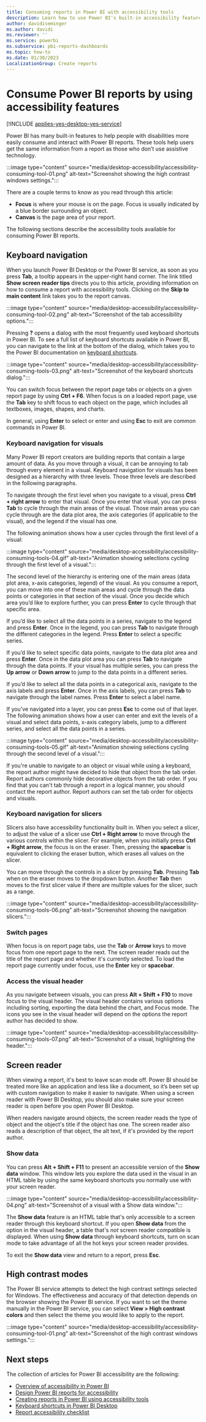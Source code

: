 ```yaml
---
title: Consuming reports in Power BI with accessibility tools
description: Learn how to use Power BI's built-in accessibility features to make consuming reports more accessible.
author: davidiseminger
ms.author: davidi
ms.reviewer: ''
ms.service: powerbi
ms.subservice: pbi-reports-dashboards
ms.topic: how-to
ms.date: 01/30/2023
LocalizationGroup: Create reports
---
```

# Consume Power BI reports by using accessibility features

[!INCLUDE [applies-yes-desktop-yes-service](../includes/applies-yes-desktop-yes-service.md)]

Power BI has many built-in features to help people with disabilities more easily consume and interact with Power BI reports. These tools help users get the same information from a report as those who don’t use assistive technology.

:::image type="content" source="media/desktop-accessibility/accessibility-consuming-tool-01.png" alt-text="Screenshot showing the high contrast windows settings.":::

There are a couple terms to know as you read through this article:

* **Focus** is where your mouse is on the page. Focus is usually indicated by a blue border surrounding an object.
* **Canvas** is the page area of your report.

The following sections describe the accessibility tools available for consuming Power BI reports.

## Keyboard navigation

When you launch Power BI Desktop or the Power BI service, as soon as you press **Tab**, a tooltip appears in the upper-right hand corner. The link titled **Show screen reader tips** directs you to this article, providing information on how to consume a report with accessibility tools. Clicking on the **Skip to main content** link takes you to the report canvas.

:::image type="content" source="media/desktop-accessibility/accessibility-consuming-tool-02.png" alt-text="Screenshot of the tab accessibility options.":::

Pressing **?** opens a dialog with the most frequently used keyboard shortcuts in Power BI. To see a full list of keyboard shortcuts available in Power BI, you can navigate to the link at the bottom of the dialog, which takes you to the Power BI documentation on [keyboard shortcuts](desktop-accessibility-keyboard-shortcuts.md).

:::image type="content" source="media/desktop-accessibility/accessibility-consuming-tools-03.png" alt-text="Screenshot of the keyboard shortcuts dialog.":::

You can switch focus between the report page tabs or objects on a given report page by using **Ctrl + F6**. When focus is on a loaded report page, use the **Tab** key to shift focus to each object on the page, which includes all textboxes, images, shapes, and charts.

In general, using **Enter** to select or enter and using **Esc** to exit are common commands in Power BI.

### Keyboard navigation for visuals

Many Power BI report creators are building reports that contain a large amount of data. As you move through a visual, it can be annoying to tab through every element in a visual. Keyboard navigation for visuals has been designed as a hierarchy with three levels. Those three levels are described in the following paragraphs.

To navigate through the first level when you navigate to a visual, press **Ctrl + right arrow** to enter that visual. Once you enter that visual, you can press **Tab** to cycle through the main areas of the visual. Those main areas you can cycle through are the data plot area, the axis categories (if applicable to the visual), and the legend if the visual has one.

The following animation shows how a user cycles through the first level of a visual:

:::image type="content" source="media/desktop-accessibility/accessibility-consuming-tools-04.gif" alt-text="Animation showing selections cycling through the first level of a visual.":::

The second level of the hierarchy is entering one of the main areas (data plot area, x-axis categories, legend) of the visual. As you consume a report, you can move into one of these main areas and cycle through the data points or categories in that section of the visual. Once you decide which area you’d like to explore further, you can press **Enter** to cycle through that specific area.

If you’d like to select all the data points in a series, navigate to the legend and press **Enter**. Once in the legend, you can press **Tab** to navigate through the different categories in the legend. Press **Enter** to select a specific series.

If you’d like to select specific data points, navigate to the data plot area and press **Enter**. Once in the data plot area you can press **Tab** to navigate through the data points. If your visual has multiple series, you can press the **Up arrow** or **Down arrow** to jump to the data points in a different series.

If you’d like to select all the data points in a categorical axis, navigate to the axis labels and press **Enter**. Once in the axis labels, you can press **Tab** to navigate through the label names. Press **Enter** to select a label name.

If you’ve navigated into a layer, you can press **Esc** to come out of that layer. The following animation shows how a user can enter and exit the levels of a visual and select data points, x-axis category labels, jump to a different series, and select all the data points in a series.

:::image type="content" source="media/desktop-accessibility/accessibility-consuming-tools-05.gif" alt-text="Animation showing selections cycling through the second level of a visual.":::

If you're unable to navigate to an object or visual while using a keyboard, the report author might have decided to hide that object from the tab order. Report authors commonly hide decorative objects from the tab order. If you find that you can't tab through a report in a logical manner, you should contact the report author. Report authors can set the tab order for objects and visuals.

### Keyboard navigation for slicers

Slicers also have accessibility functionality built in. When you select a slicer, to adjust the value of a slicer use **Ctrl + Right arrow** to move through the various controls within the slicer. For example, when you initially press **Ctrl + Right arrow**, the focus is on the eraser. Then, pressing the **spacebar** is equivalent to clicking the eraser button, which erases all values on the slicer.

You can move through the controls in a slicer by pressing **Tab**. Pressing **Tab** when on the eraser moves to the dropdown button. Another **Tab** then moves to the first slicer value if there are multiple values for the slicer, such as a range.

:::image type="content" source="media/desktop-accessibility/accessibility-consuming-tools-06.png" alt-text="Screenshot showing the navigation slicers.":::

### Switch pages

When focus is on report page tabs, use the **Tab** or **Arrow** keys to move focus from one report page to the next. The screen reader reads out the title of the report page and whether it's currently selected. To load the report page currently under focus, use the **Enter** key or **spacebar**.

### Access the visual header

As you navigate between visuals, you can press **Alt + Shift + F10** to move focus to the visual header. The visual header contains various options including sorting, exporting the data behind the chart, and Focus mode. The icons you see in the visual header will depend on the options the report author has decided to show.

:::image type="content" source="media/desktop-accessibility/accessibility-consuming-tools-07.png" alt-text="Screenshot of a visual, highlighting the header.":::

## Screen reader

When viewing a report, it's best to leave scan mode off. Power BI should be treated more like an application and less like a document, so it’s been set up with custom navigation to make it easier to navigate. When using a screen reader with Power BI Desktop, you should also make sure your screen reader is open before you open Power BI Desktop.

When readers navigate around objects, the screen reader reads the type of object and the object's title if the object has one. The screen reader also reads a description of that object, the alt text, if it's provided by the report author.

### Show data

You can press **Alt + Shift + F11** to present an accessible version of the **Show data** window. This window lets you explore the data used in the visual in an HTML table by using the same keyboard shortcuts you normally use with your screen reader.

:::image type="content" source="media/desktop-accessibility/accessibility-04.png" alt-text="Screenshot of a visual with a Show data window.":::

The **Show data** feature is an HTML table that's only accessible to a screen reader through this keyboard shortcut. If you open **Show data** from the option in the visual header, a table that's *not* screen reader compatible is displayed. When using **Show data** through keyboard shortcuts, turn on scan mode to take advantage of all the hot keys your screen reader provides.

To exit the **Show data** view and return to a report, press **Esc**.

## High contrast modes

The Power BI service attempts to detect the high contrast settings selected for Windows. The effectiveness and accuracy of that detection depends on the browser showing the Power BI service. If you want to set the theme manually in the Power BI service, you can select **View > High contrast colors** and then select the theme you would like to apply to the report.

:::image type="content" source="media/desktop-accessibility/accessibility-consuming-tool-01.png" alt-text="Screenshot of the high contrast windows settings.":::

## Next steps

The collection of articles for Power BI accessibility are the following:

* [Overview of accessibility in Power BI](desktop-accessibility-overview.md)
* [Design Power BI reports for accessibility](desktop-accessibility-creating-reports.md)
* [Creating reports in Power BI using accessibility tools](desktop-accessibility-creating-tools.md)
* [Keyboard shortcuts in Power BI Desktop](desktop-accessibility-keyboard-shortcuts.md)
* [Report accessibility checklist](desktop-accessibility-creating-reports.md#report-accessibility-checklist)
